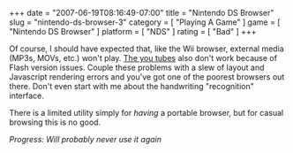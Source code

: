 +++
date = "2007-06-19T08:16:49-07:00"
title = "Nintendo DS Browser"
slug = "nintendo-ds-browser-3"
category = [ "Playing A Game" ]
game = [ "Nintendo DS Browser" ]
platform = [ "NDS" ]
rating = [ "Bad" ]
+++

Of course, I should have expected that, like the Wii browser, external media (MP3s, MOVs, etc.) won't play.  <a href="http://www.youtube.com">The you tubes</a> also don't work because of Flash version issues.  Couple these problems with a slew of layout and Javascript rendering errors and you've got one of the poorest browsers out there.  Don't even start with me about the handwriting "recognition" interface.

There is a limited utility simply for <i>having</i> a portable browser, but for casual browsing this is no good.

<i>Progress: Will probably never use it again</i>